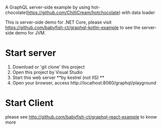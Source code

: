 A GraphQL server-side example by using hot-chocolate(https://github.com/ChilliCream/hotchocolate) with data loader

This is server-side demo for .NET Core, please visit https://github.com/babyfish-ct/graphql-kotlin-example to see the server-side demo for JVM.

# Start server

1. Download or 'git clone' this project
2. Open this project by Visual Studio
3. Start this web server **by kestrel (not IIS) **
4. Open your browser, access http://localhost:8080/graphql/playground

# Start Client

please see http://github.com/babyfish-ct/graphql-react-example to know more